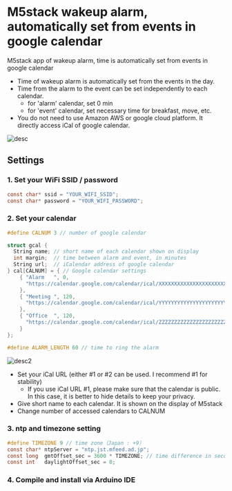 # M5stack wakeup alarm, automatically set from events in google calendar

M5stack app of wakeup alarm, time is automatically set from events in google calendar

- Time of wakeup alarm is automatically set from the events in the day.
- Time from the alarm to the event can be set independently to each calendar.
  * for 'alarm' calendar, set 0 min
  * for 'event' calendar, set necessary time for breakfast, move, etc.
- You do not need to use Amazon AWS or google cloud platform. It directly access iCal of google calendar.

![desc](https://user-images.githubusercontent.com/86639425/125974374-a5d1c232-e7c1-42a3-8b3e-16797ea01346.jpg)

## Settings

### 1. Set your WiFi SSID / password
```C
const char* ssid = "YOUR_WIFI_SSID";
const char* password = "YOUR_WIFI_PASSWORD";
```

### 2. Set your calendar

```C
#define CALNUM 3 // number of google calendar

struct gcal {
  String name; // short name of each calendar shown on display
  int margin;  // time between alarm and event, in minutes
  String url;  // iCalendar address of google calendar
} cal[CALNUM] = { // Google calendar settings
    { "Alarm   ", 0, 
      "https://calendar.google.com/calendar/ical/XXXXXXXXXXXXXXXXXXXXXXXXXgroup.calendar.google.com/public/basic.ics"
    },
    { "Meeting ", 120,
      "https://calendar.google.com/calendar/ical/YYYYYYYYYYYYYYYYYYYYYYYYYgroup.calendar.google.com/public/basic.ics"
    },
    { "Office  ", 120,
      "https://calendar.google.com/calendar/ical/ZZZZZZZZZZZZZZZZZZZZZZZZZgroup.calendar.google.com/public/basic.ics"
    }
};

#define ALARM_LENGTH 60 // time to ring the alarm
```

![desc2](https://user-images.githubusercontent.com/86639425/125977300-76b28b15-ead0-436c-83f3-ba58ab50cdd6.jpg)

- Set your iCal URL (either #1 or #2 can be used. I recommend #1 for stability)
  * If you use iCal URL #1, please make sure that the calendar is public. In this case, it is better to hide details to keep your privacy.
- Give short name to each calendar. It is shown on the display of M5stack
- Change number of accessed calendars to CALNUM

### 3. ntp and timezone setting

```C
#define TIMEZONE 9 // time zone（Japan : +9）
const char* ntpServer = "ntp.jst.mfeed.ad.jp";
const long  gmtOffset_sec = 3600 * TIMEZONE; // time difference in seconds
const int   daylightOffset_sec = 0;
```

### 4. Compile and install via Arduino IDE
